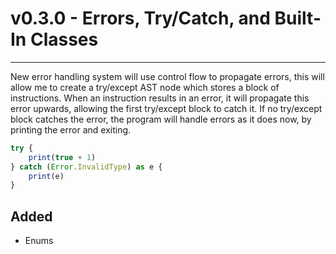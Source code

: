 # v0.3.0 - Errors, Try/Catch, and Built-In Classes
___
New error handling system will use control flow to propagate errors, this will allow me to create a try/except AST node which stores a block of instructions. When an instruction results in an error, it will propagate this error upwards, allowing the first try/except block to catch it. If no try/except block catches the error, the program will handle errors as it does now, by printing the error and exiting. 
```js
try {
    print(true + 1)
} catch (Error.InvalidType) as e {
    print(e)
}
```

## Added
- Enums
